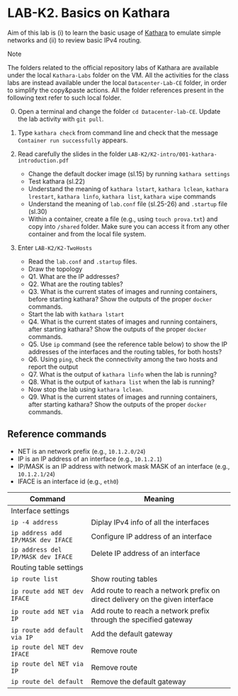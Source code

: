 # LAB-K2. Basics on Kathara

Aim of this lab is (i) to learn the basic usage of [Kathara](https://www.kathara.org) to emulate simple networks and (ii) to review basic IPv4 routing. 
>[!NOTE]
>The folders related to the official repository labs of Kathara are available under the local `Kathara-Labs` folder on the VM. 
All the activities for the class labs are instead available under the  local `Datacenter-Lab-CE` folder, in order to simplify the copy&paste actions. All the folder references present in the following text refer to such local folder.

0. Open a terminal and change the folder `cd Datacenter-lab-CE`. Update the lab activity with `git pull`.

1. Type `kathara check` from command line and check that the message `Container run successfully` appears. 
2. Read carefully the slides in the folder `LAB-K2/K2-intro/001-kathara-introduction.pdf`
   * Change the default docker image (sl.15) by running `kathara settings`
   * Test kathara (sl.22)
   * Understand the meaning of ``kathara lstart``, ``kathara lclean``, ``kathara lrestart``, ``kathara linfo``, `kathara list`, `kathara wipe` commands
   * Understand the meaning of `lab.conf` file (sl.25-26) and `.startup` file (sl.30)
   * Within a container, create a file (e.g., using `touch prova.txt`) and copy into `/shared` folder. Make sure you can access it from any other container and from the local file system.
3. Enter `LAB-K2/K2-TwoHosts` 
   * Read the `lab.conf` and `.startup` files. 
   * Draw the topology 
   * Q1. What are the IP addresses?
   * Q2. What are the routing tables?
   * Q3. What is the current states of images and running containers, before starting kathara? Show the outputs of the proper `docker` commands.
   * Start the lab with `kathara lstart`
   * Q4. What is the current states of images and running containers, after starting kathara? Show the outputs of the proper `docker` commands.
   * Q5. Use `ip` command (see the reference table below) to show the IP addresses of the interfaces and the routing tables, for both hosts? 
   * Q6. Using `ping`, check the connectivity among the two hosts and report the output
   * Q7. What is the output of `kathara linfo` when the lab is running?
   * Q8. What is the output of `kathara list` when the lab is running?
   * Now stop the lab using `kathara lclean`.
   * Q9. What is the current states of images and running containers, after starting kathara? Show the outputs of the proper `docker` commands.

## Reference commands

* NET is an network prefix (e.g., `10.1.2.0/24`)
* IP is an IP address of an interface (e.g., `10.1.2.1`)
* IP/MASK is an IP address with network mask MASK of an interface (e.g., `10.1.2.1/24`)
* IFACE is an interface id (e.g., `eth0`)

| Command | Meaning |
|----| ----|
| Interface settings|
| `ip -4 address`| Diplay IPv4 info of all the interfaces|
| `ip address add IP/MASK dev IFACE` | Configure IP address of an interface|
| `ip address del IP/MASK dev IFACE` | Delete IP address of an interface|
| Routing table settings |
| `ip route list`| Show routing tables |
| `ip route add NET dev IFACE` | Add route to reach a network prefix on direct delivery on the given interface|
| `ip route add NET via IP`| Add route to reach a network prefix through the specified gateway|
| `ip route add default via IP` | Add the default  gateway|
| `ip route del NET dev IFACE`| Remove route |
| `ip route del NET via IP`| Remove route|
| `ip route del default` | Remove the default gateway|



   


